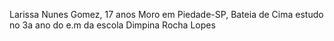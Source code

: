 Larissa Nunes Gomez, 17 anos
Moro em Piedade-SP, Bateia de Cima
estudo no 3a ano do e.m da escola Dimpina Rocha Lopes
